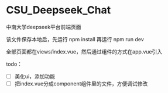 # CSU_Deepseek_Chat
中南大学deepseek平台前端页面

该文件保存本地后，先运行 npm install 再运行 npm run dev 

全部页面都在views/index.vue，然后通过组件的方式在app.vue引入

todo：
- [ ] 美化ui，添加功能
- [ ] 把index.vue分成component组件里的文件，方便调试修改
